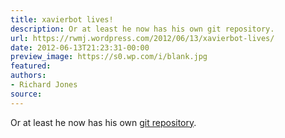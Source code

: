 ```yaml
---
title: xavierbot lives!
description: Or at least he now has his own git repository.
url: https://rwmj.wordpress.com/2012/06/13/xavierbot-lives/
date: 2012-06-13T21:23:31-00:00
preview_image: https://s0.wp.com/i/blank.jpg
featured:
authors:
- Richard Jones
source:
---
```


<p>Or at least he now has his own <a href="http://git.annexia.org/?p=xavierbot.git%3Ba=summary - [404 Not Found]">git repository</a>.</p>

